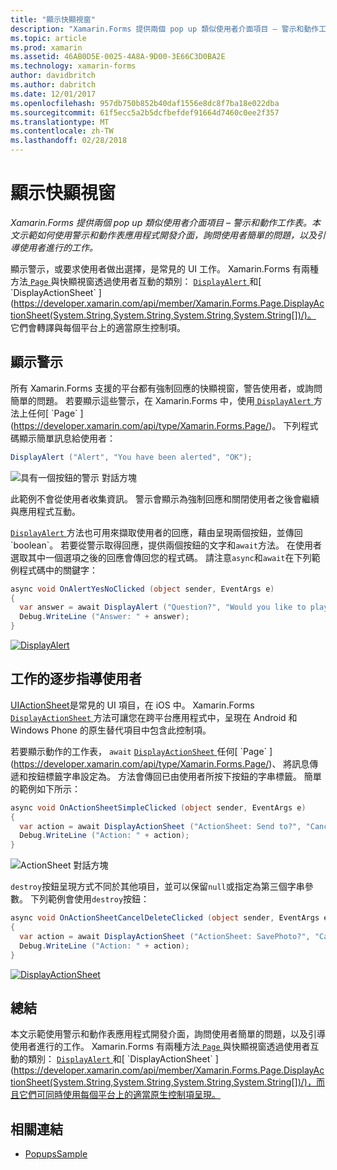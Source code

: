 ```yaml
---
title: "顯示快顯視窗"
description: "Xamarin.Forms 提供兩個 pop up 類似使用者介面項目 – 警示和動作工作表。 本文示範如何使用警示和動作表應用程式開發介面，詢問使用者簡單的問題，以及引導使用者進行的工作。"
ms.topic: article
ms.prod: xamarin
ms.assetid: 46AB0D5E-0025-4A8A-9D00-3E66C3D0BA2E
ms.technology: xamarin-forms
author: davidbritch
ms.author: dabritch
ms.date: 12/01/2017
ms.openlocfilehash: 957db750b852b40daf1556e8dc8f7ba18e022dba
ms.sourcegitcommit: 61f5ecc5a2b5dcfbefdef91664d7460c0ee2f357
ms.translationtype: MT
ms.contentlocale: zh-TW
ms.lasthandoff: 02/28/2018
---
```

# <a name="displaying-pop-ups"></a>顯示快顯視窗

_Xamarin.Forms 提供兩個 pop up 類似使用者介面項目 – 警示和動作工作表。本文示範如何使用警示和動作表應用程式開發介面，詢問使用者簡單的問題，以及引導使用者進行的工作。_

顯示警示，或要求使用者做出選擇，是常見的 UI 工作。 Xamarin.Forms 有兩種方法[ `Page` ](https://developer.xamarin.com/api/type/Xamarin.Forms.Page/)與快顯視窗透過使用者互動的類別： [ `DisplayAlert` ](https://developer.xamarin.com/api/member/Xamarin.Forms.Page.DisplayAlert(System.String,System.String,System.String)/)和[ `DisplayActionSheet` ](https://developer.xamarin.com/api/member/Xamarin.Forms.Page.DisplayActionSheet(System.String,System.String,System.String,System.String[])/)。 它們會轉譯與每個平台上的適當原生控制項。

## <a name="displaying-an-alert"></a>顯示警示

所有 Xamarin.Forms 支援的平台都有強制回應的快顯視窗，警告使用者，或詢問簡單的問題。 若要顯示這些警示，在 Xamarin.Forms 中，使用[ `DisplayAlert` ](https://developer.xamarin.com/api/member/Xamarin.Forms.Page.DisplayAlert(System.String,System.String,System.String)/)方法上任何[ `Page` ](https://developer.xamarin.com/api/type/Xamarin.Forms.Page/)。 下列程式碼顯示簡單訊息給使用者：

```csharp
DisplayAlert ("Alert", "You have been alerted", "OK");
```

![](pop-ups-images/alert.png "具有一個按鈕的警示 對話方塊")

此範例不會從使用者收集資訊。 警示會顯示為強制回應和關閉使用者之後會繼續與應用程式互動。

[ `DisplayAlert` ](https://developer.xamarin.com/api/member/Xamarin.Forms.Page.DisplayAlert(System.String,System.String,System.String)/)方法也可用來擷取使用者的回應，藉由呈現兩個按鈕，並傳回`boolean`。 若要從警示取得回應，提供兩個按鈕的文字和`await`方法。 在使用者選取其中一個選項之後的回應會傳回您的程式碼。 請注意`async`和`await`在下列範例程式碼中的關鍵字：

```csharp
async void OnAlertYesNoClicked (object sender, EventArgs e)
{
  var answer = await DisplayAlert ("Question?", "Would you like to play a game", "Yes", "No");
  Debug.WriteLine ("Answer: " + answer);
}
```

[ ![DisplayAlert](pop-ups-images/alert2-sml.png "警示有兩個按鈕的對話方塊")](pop-ups-images/alert2.png "警示有兩個按鈕的對話方塊")

## <a name="guiding-users-through-tasks"></a>工作的逐步指導使用者

[UIActionSheet](https://developer.apple.com/library/ios/documentation/uikit/reference/uiactionsheet_class/Reference/Reference.html)是常見的 UI 項目，在 iOS 中。 Xamarin.Forms [ `DisplayActionSheet` ](https://developer.xamarin.com/api/member/Xamarin.Forms.Page.DisplayActionSheet(System.String,System.String,System.String,System.String[])/)方法可讓您在跨平台應用程式中，呈現在 Android 和 Windows Phone 的原生替代項目中包含此控制項。

若要顯示動作的工作表， `await` [ `DisplayActionSheet` ](https://developer.xamarin.com/api/member/Xamarin.Forms.Page.DisplayActionSheet(System.String,System.String,System.String,System.String[])/)任何[ `Page` ](https://developer.xamarin.com/api/type/Xamarin.Forms.Page/)、 將訊息傳遞和按鈕標籤字串設定為。 方法會傳回已由使用者所按下按鈕的字串標籤。 簡單的範例如下所示：

```csharp
async void OnActionSheetSimpleClicked (object sender, EventArgs e)
{
  var action = await DisplayActionSheet ("ActionSheet: Send to?", "Cancel", null, "Email", "Twitter", "Facebook");
  Debug.WriteLine ("Action: " + action);
}
```

![](pop-ups-images/action.png "ActionSheet 對話方塊")

`destroy`按鈕呈現方式不同於其他項目，並可以保留`null`或指定為第三個字串參數。 下列範例會使用`destroy`按鈕：

```csharp
async void OnActionSheetCancelDeleteClicked (object sender, EventArgs e)
{
  var action = await DisplayActionSheet ("ActionSheet: SavePhoto?", "Cancel", "Delete", "Photo Roll", "Email");
  Debug.WriteLine ("Action: " + action);
}
```

[ ![DisplayActionSheet](pop-ups-images/action2-sml.png "終結按鈕動作的工作表對話方塊")](pop-ups-images/action2.png "終結按鈕動作的工作表對話方塊")

## <a name="summary"></a>總結

本文示範使用警示和動作表應用程式開發介面，詢問使用者簡單的問題，以及引導使用者進行的工作。 Xamarin.Forms 有兩種方法[ `Page` ](https://developer.xamarin.com/api/type/Xamarin.Forms.Page/)與快顯視窗透過使用者互動的類別： [ `DisplayAlert` ](https://developer.xamarin.com/api/member/Xamarin.Forms.Page.DisplayAlert(System.String,System.String,System.String)/)和[ `DisplayActionSheet` ](https://developer.xamarin.com/api/member/Xamarin.Forms.Page.DisplayActionSheet(System.String,System.String,System.String,System.String[])/)，而且它們可同時使用每個平台上的適當原生控制項呈現。



## <a name="related-links"></a>相關連結

- [PopupsSample](https://developer.xamarin.com/samples/xamarin-forms/Navigation/Pop-ups/)
